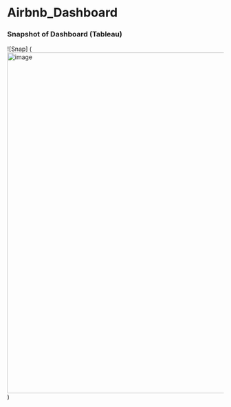 # Airbnb_Dashboard
### Snapshot of Dashboard (Tableau)
![Snap] (<img width="793" alt="image" src="https://github.com/mukulk8/Tableau_Project/assets/146639446/13b7ba0b-dc63-4560-a415-1351631f7814">)
